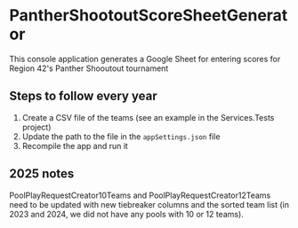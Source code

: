 ﻿# PantherShootoutScoreSheetGenerator
This console application generates a Google Sheet for entering scores for Region 42's Panther Shooutout tournament

## Steps to follow every year
1. Create a CSV file of the teams (see an example in the Services.Tests project)
1. Update the path to the file in the `appSettings.json` file
1. Recompile the app and run it

## 2025 notes
PoolPlayRequestCreator10Teams and PoolPlayRequestCreator12Teams need to be updated with new tiebreaker columns and the sorted team list 
(in 2023 and 2024, we did not have any pools with 10 or 12 teams).